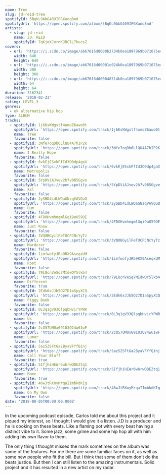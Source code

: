 ```yaml
---
name: Tree
slug: jd-reid-tree
spotifyId: 5BqKL9AbG409IFGXunq8nd
spotifyUrl: 'https://open.spotify.com/album/5BqKL9AbG409IFGXunq8nd'
artists:
  - slug: jd-reid
    name: JD. REID
    spotifyId: 7qKjoXJornKJBClL7kucsZ
covers:
  - url: 'https://i.scdn.co/image/ab67616d0000b2734b0ea1897969b071075e44ca'
    width: 640
    height: 640
  - url: 'https://i.scdn.co/image/ab67616d00001e024b0ea1897969b071075e44ca'
    width: 300
    height: 300
  - url: 'https://i.scdn.co/image/ab67616d000048514b0ea1897969b071075e44ca'
    width: 64
    height: 64
duration: 3162341
release: '2018-02-23'
rating: LEVEL_3
genres:
  - uk alternative hip hop
type: ALBUM
tracks:
  - spotifyId: 1j6KsKWgstf4umoZ6awo0t
    spotifyUrl: 'https://open.spotify.com/track/1j6KsKWgstf4umoZ6awo0t'
    name: Tree
    favourite: false
  - spotifyId: 3Nfe7oqDb6LlQU4A7hIP2K
    spotifyUrl: 'https://open.spotify.com/track/3Nfe7oqDb6LlQU4A7hIP2K'
    name: I Really Hope
    favourite: false
  - spotifyId: 6vkEjESxkFfId3O0dp4gaX
    spotifyUrl: 'https://open.spotify.com/track/6vkEjESxkFfId3O0dp4gaX'
    name: Metropolis
    favourite: false
  - spotifyId: 5YpDViAJvev2h7v085Ggve
    spotifyUrl: 'https://open.spotify.com/track/5YpDViAJvev2h7v085Ggve'
    name: Xxl
    favourite: false
  - spotifyId: 2ySBD4LdLWQaGNzqVAVQuQ
    spotifyUrl: 'https://open.spotify.com/track/2ySBD4LdLWQaGNzqVAVQuQ'
    name: Hum
    favourite: false
  - spotifyId: 4FDOHvmhngmlGqi9uO59OE
    spotifyUrl: 'https://open.spotify.com/track/4FDOHvmhngmlGqi9uO59OE'
    name: Just Know
    favourite: false
  - spotifyId: 3VQ0BGyilFeTUCPJNcYyTz
    spotifyUrl: 'https://open.spotify.com/track/3VQ0BGyilFeTUCPJNcYyTz'
    name: Murderer
    favourite: false
  - spotifyId: 1imfwofyJRb9RX9AseqxUM
    spotifyUrl: 'https://open.spotify.com/track/1imfwofyJRb9RX9AseqxUM'
    name: Root
    favourite: false
  - spotifyId: 79L8cnVeSq7MIdwOY5lkb4
    spotifyUrl: 'https://open.spotify.com/track/79L8cnVeSq7MIdwOY5lkb4'
    name: Different
    favourite: true
  - spotifyId: 2Edk6xJJb5O27D1aSpyXCQ
    spotifyUrl: 'https://open.spotify.com/track/2Edk6xJJb5O27D1aSpyXCQ'
    name: Piggy Bank
    favourite: false
  - spotifyId: 0L3q1gV93QlpqbHvirYPWR
    spotifyUrl: 'https://open.spotify.com/track/0L3q1gV93QlpqbHvirYPWR'
    name: Us
    favourite: false
  - spotifyId: 2cO57UM0x69103Q24w61wF
    spotifyUrl: 'https://open.spotify.com/track/2cO57UM0x69103Q24w61wF'
    name: Lunar
    favourite: false
  - spotifyId: 5az5ZSFtGa2ByaVFYfQinj
    spotifyUrl: 'https://open.spotify.com/track/5az5ZSFtGa2ByaVFYfQinj'
    name: Call Your Bluff
    favourite: true
  - spotifyId: 5IfjhiHEWr6wbrwQDEZtq1
    spotifyUrl: 'https://open.spotify.com/track/5IfjhiHEWr6wbrwQDEZtq1'
    name: Home
    favourite: true
  - spotifyId: 46wJtRXmyMrqaIImbkdKIg
    spotifyUrl: 'https://open.spotify.com/track/46wJtRXmyMrqaIImbkdKIg'
    name: On My Own
    favourite: false
date: '2018-08-05T00:00:00.000Z'
---
```

In the upcoming podcast episode, Carlos told me about this project and it piqued my interest,
so I thought I would give it a listen. J.D is a producer and he is cooking on these beats.
Like a flaming pot with every beat having a distinct vibe to it. Some jazz, some grime and
some hip hop all with him adding his own flavor to them.

The only thing I thought missed the mark sometimes on the album was some of the features.
For me there are some familiar faces on it, as well as some new people who fit the bill.
But I think that some of them don't do the beats justice. But then I can still listen to
the amazing instrumentals. Solid project and it has resulted in a new artist on my radar.
